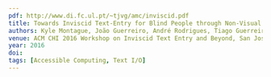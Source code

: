 ```yaml
---
pdf: http://www.di.fc.ul.pt/~tjvg/amc/inviscid.pdf
title: Towards Inviscid Text-Entry for Blind People through Non-Visual Word Prediction Interfaces
authors: Kyle Montague, João Guerreiro, André Rodrigues, Tiago Guerreiro, Hugo Nicolau, Daniel Gonçalves
venue: ACM CHI 2016 Workshop on Inviscid Text Entry and Beyond, San Jose, USA, April, 2016
year: 2016
doi: 
tags: [Accessible Computing, Text I/O]
---
```

